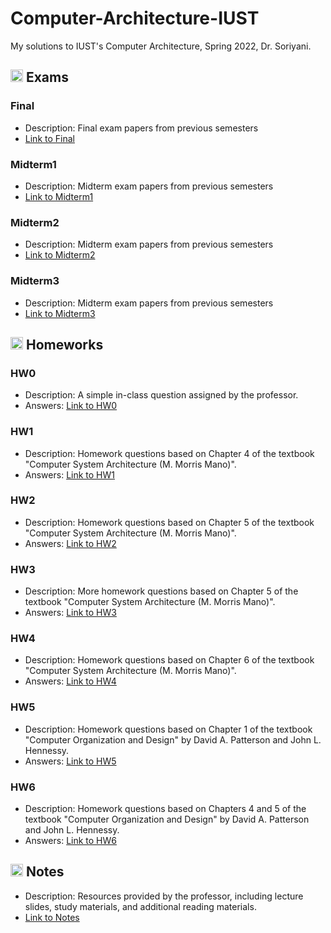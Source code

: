 # Computer-Architecture-IUST
My solutions to IUST's Computer Architecture, Spring 2022, Dr. Soriyani.

## <img width="20" height="20" src="https://img.icons8.com/wired/64/41b883/test-passed.png" alt="test-passed"/> Exams
### Final
- Description: Final exam papers from previous semesters
- [Link to Final](https://github.com/lelnazrezaeel/Computer-Architecture-IUST/tree/main/Exams/Final)
### Midterm1
- Description: Midterm exam papers from previous semesters
- [Link to Midterm1](https://github.com/lelnazrezaeel/Computer-Architecture-IUST/tree/main/Exams/Midterm1)
### Midterm2
- Description: Midterm exam papers from previous semesters
- [Link to Midterm2](https://github.com/lelnazrezaeel/Computer-Architecture-IUST/tree/main/Exams/Midterm2)
### Midterm3
- Description: Midterm exam papers from previous semesters
- [Link to Midterm3](https://github.com/lelnazrezaeel/Computer-Architecture-IUST/tree/main/Exams/Midterm3)

## <img width="20" height="20" src="https://img.icons8.com/ios/50/41b883/homework.png" alt="homework"/> Homeworks
### HW0
- Description: A simple in-class question assigned by the professor.
- Answers: [Link to HW0](https://github.com/lelnazrezaeel/Computer-Architecture-IUST/tree/main/Homeworks/HW0)

### HW1
- Description: Homework questions based on Chapter 4 of the textbook "Computer System Architecture (M. Morris Mano)".
- Answers: [Link to HW1](https://github.com/lelnazrezaeel/Computer-Architecture-IUST/tree/main/Homeworks/HW1)

### HW2
- Description: Homework questions based on Chapter 5 of the textbook "Computer System Architecture (M. Morris Mano)".
- Answers: [Link to HW2](https://github.com/lelnazrezaeel/Computer-Architecture-IUST/tree/main/Homeworks/HW2)

### HW3
- Description: More homework questions based on Chapter 5 of the textbook "Computer System Architecture (M. Morris Mano)".
- Answers: [Link to HW3](https://github.com/lelnazrezaeel/Computer-Architecture-IUST/tree/main/Homeworks/HW3)

### HW4
- Description: Homework questions based on Chapter 6 of the textbook "Computer System Architecture (M. Morris Mano)".
- Answers: [Link to HW4](https://github.com/lelnazrezaeel/Computer-Architecture-IUST/tree/main/Homeworks/HW4)

### HW5
- Description: Homework questions based on Chapter 1 of the textbook "Computer Organization and Design" by David A. Patterson and John L. Hennessy.
- Answers: [Link to HW5](https://github.com/lelnazrezaeel/Computer-Architecture-IUST/tree/main/Homeworks/HW5)

### HW6
- Description: Homework questions based on Chapters 4 and 5 of the textbook "Computer Organization and Design" by David A. Patterson and John L. Hennessy.
- Answers: [Link to HW6](https://github.com/lelnazrezaeel/Computer-Architecture-IUST/tree/main/Homeworks/HW6)

## <img width="20" height="20" src="https://img.icons8.com/external-smashingstocks-mixed-smashing-stocks/68/41b883/external-Notes-work-from-home-smashingstocks-mixed-smashing-stocks-2.png" alt="external-Notes-work-from-home-smashingstocks-mixed-smashing-stocks-2"/> Notes
- Description: Resources provided by the professor, including lecture slides, study materials, and additional reading materials.
- [Link to Notes](https://github.com/lelnazrezaeel/Computer-Architecture-IUST/tree/main/Notes)
